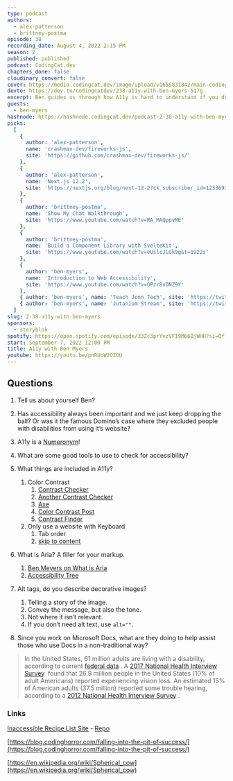 ```yaml
---
type: podcast
authors:
  - alex-patterson
  - brittney-postma
episode: 38
recording_date: August 4, 2022 2:15 PM
season: 2
published: published
podcast: CodingCat.dev
chapters_done: false
cloudinary_convert: false
cover: https://media.codingcat.dev/image/upload/v1655831842/main-codingcatdev-photo/A11y_with_Ben_Myers.jpg
devto: https://dev.to/codingcatdev/238-a11y-with-ben-myers-517g
excerpt: Ben guides us through how A11y is hard to understand if you don’t use it everyday. He also shows us many tools that we can use to help make more accessibility compliant websites.
guests:
  - ben-myers
hashnode: https://hashnode.codingcat.dev/podcast-2-38-a11y-with-ben-myers
picks:
  [
    {
      author: 'alex-patterson',
      name: 'crashmax-dev/fireworks-js',
      site: 'https://github.com/crashmax-dev/fireworks-js/'
    },
    {
      author: 'alex-patterson',
      name: 'Next.js 12.2',
      site: 'https://nextjs.org/blog/next-12-2?ck_subscriber_id=1233693656'
    },
    {
      author: 'brittney-postma',
      name: 'Show My Chat Walkthrough',
      site: 'https://www.youtube.com/watch?v=RA_MAQppvME'
    },
    {
      author: 'brittney-postma',
      name: 'Build a Component Library with SvelteKit',
      site: 'https://www.youtube.com/watch?v=eUslcJLGk9g&t=1922s'
    },
    {
      author: 'ben-myers',
      name: 'Introduction to Web Accessibility',
      site: 'https://www.youtube.com/watch?v=OPzr8vDNZ9Y'
    },
    { author: 'ben-myers', name: 'Teach Jenn Tech', site: 'https://twitch.tv/JennJunod' },
    { author: 'ben-myers', name: 'Jutanium Stream', site: 'https://twitch.tv/Jutanium' }
  ]
slug: 2-38-a11y-with-ben-myers
sponsors:
  - storyblok
spotify: https://open.spotify.com/episode/33Zc3prYvzVFI9M66BjWHH?si=Qfl5jsSrQCOb3PdU5eqEbA
start: September 7, 2022 12:00 PM
title: A11y with Ben Myers
youtube: https://youtu.be/pnRUoW2OZOU
---
```


## Questions

1. Tell us about yourself Ben?
2. Has accessibility always been important and we just keep dropping the ball? Or was it the famous Domino’s case where they excluded people with disabilities from using it’s website?
3. A11y is a [Numeronym](https://en.wikipedia.org/wiki/Numeronym)!
4. What are some good tools to use to check for accessibility?
5. What things are included in A11y?
   1. Color Contrast
      1. [Contrast Checker](https://www.notion.so/160cd5bd1ef14296ae79f113a10dcbcd)
      2. [Another Contrast Checker](https://app.contrast-finder.org/)
      3. [Axe](https://github.com/dequelabs/axe-core)
      4. [Color Contrast Post](https://benmyers.dev/blog/fix-low-contrast-text/)
      5. [Contrast Finder](https://app.contrast-finder.org/)
   2. Only use a website with Keyboard
      1. Tab order
      2. [skip to content](https://accessibility.oit.ncsu.edu/it-accessibility-at-nc-state/developers/accessibility-handbook/mouse-and-keyboard-events/skip-to-main-content/)
6. What is Aria? A filler for your markup.
   1. [Ben Meyers on What is Aria](https://benmyers.dev/blog/aria/)
   2. [Accessibility Tree](https://www.notion.so/Ben-Myers-d5cee3c690db477f99108d9c14ae2fe5)
7. Alt tags, do you describe decorative images?

   1. Telling a story of the image.
   2. Convey the message, but also the tone.
   3. Not where it isn’t relevant.
   4. If you don’t need alt text, use `alt=""`.

8. Since you work on Microsoft Docs, what are they doing to help assist those who use Docs in a non-traditional way?

> In the United States, 61 million adults are living with a disability, according to current [federal data](https://www.cdc.gov/ncbddd/disabilityandhealth/infographic-disability-impacts-all.html)
> . A [2017 National Health Interview Survey](https://www.afb.org/research-and-initiatives/statistics/adults)
>  found that 26.9 million people in the United States (10% of adult Americans) reported experiencing vision loss. An estimated 15% of American adults (37.5 million) reported some trouble hearing, according to a [2012 National Health Interview Survey](https://www.nidcd.nih.gov/health/statistics/quick-statistics-hearing)
> .

### Links

[Inaccessible Recipe List Site](https://inaccessible-recipes.netlify.app/) - [Repo](https://github.com/BenDMyers/inaccessible-recipe-list)

[https://blog.codinghorror.com/falling-into-the-pit-of-success/](https://blog.codinghorror.com/falling-into-the-pit-of-success/)

[https://en.wikipedia.org/wiki/Spherical_cow](https://en.wikipedia.org/wiki/Spherical_cow)
